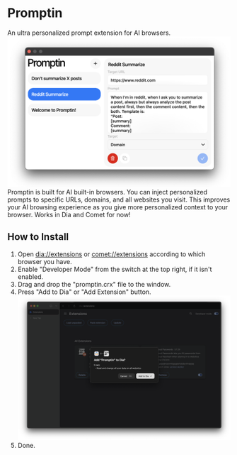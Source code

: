 # Promptin
An ultra personalized prompt extension for AI browsers.
![promptinWindow](window.png)
Promptin is built for AI built-in browsers. You can inject personalized prompts to specific URLs, domains, and all websites you visit. This improves your AI browsing experience as you give more personalized context to your browser. Works in Dia and Comet for now!
## How to Install
1. Open [dia://extensions](dia://extensions) or [comet://extensions](comet://extensions) according to which browser you have.
2. Enable "Developer Mode" from the switch at the top right, if it isn't enabled.
3. Drag and drop the "promptin.crx" file to the window.
4. Press "Add to Dia" or "Add Extension" button.
![dia](dia.png)
5. Done.